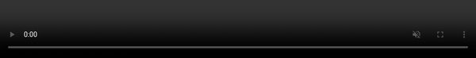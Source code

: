 <!DOCTYPE html>
<html lang="en">
  <head>
  <!-- Mengatur encoding karakter untuk dokumen -->
  <meta charset="UTF-8" />
  <!-- Mengatur tampilan viewport untuk layout pada berbagai perangkat -->
  <meta name="viewport" content="width=device-width, initial-scale=1.0" />
  <!-- Judul dari halaman web -->
  <title>Off The Pitch</title>
  <!-- Tautan ke Google Fonts untuk mengimpor berat Montserrat 400 dan 700 -->
  <link href="https://fonts.googleapis.com/css2?family=Montserrat:wght@400;700&display=swap" rel="stylesheet" />
  <!-- Tautan ke Font Awesome untuk ikon -->
  <link rel="stylesheet" href="https://cdnjs.cloudflare.com/ajax/libs/font-awesome/5.15.4/css/all.min.css" />
  <!-- Bundle JavaScript Bootstrap dari CDN -->
  <script src="https://cdn.jsdelivr.net/npm/bootstrap@5.0.2/dist/js/bootstrap.bundle.min.js" integrity="sha384-MrcW6ZMFYlzcLA8Nl+NtUVF0sA7MsXsP1UyJoMp4YLEuNSfAP+JcXn/tWtIaxVXM" crossorigin="anonymous"></script>
  <!-- CSS Bootstrap dari CDN dengan versi dan integritas tertentu -->
  <link href="https://cdn.jsdelivr.net/npm/bootstrap@5.3.3/dist/css/bootstrap.min.css" rel="stylesheet" integrity="sha384-QWTKZyjpPEjISv5WaRU9OFeRpok6YctnYmDr5pNlyT2bRjXh0JMhjY6hW+ALEwIH" crossorigin="anonymous">
</head>
  <style>
     /* Mengatur gaya untuk elemen body */
     body {
      margin: 0;
      font-family: "Montserrat", sans-serif;
      color: white;
    }

    /* Mengatur gaya untuk elemen header */
    header {
      position: relative;
      height: 100vh;
      overflow: hidden;
    }

    /* Mengatur gaya untuk kontainer video */
    .video-container {
      position: absolute;
      top: 0;
      left: 0;
      width: 100%;
      height: 100%;
      overflow: hidden;
    }

    /* Mengatur gaya untuk video di dalam kontainer video */
    .video-container video {
      width: 100%;
      height: 100%;
      object-fit: cover;
    }

    /* Mengatur gaya untuk overlay teks di atas video */
    .text-overlay {
      position: absolute;
      top: 50%;
      left: 50%;
      transform: translate(-50%, -50%);
      text-align: center;
      color: #fff;
      z-index: 1;
     
      white-space: nowrap;
    }

    /* Mengatur gaya untuk judul h1 di dalam overlay teks */
    .text-overlay h1 {
      margin: 0;
      font-weight: 700;
       font-size: 184px;
    }

    /* Mengatur gaya untuk toggle menu */
    .menu-toggle {
      position: absolute;
      color: #fff;
      font-size: 35px;
      margin: 25px;
      cursor: pointer;
      z-index: 10;
    }

    /* Mengatur gaya untuk garis pada toggle menu */
    .line {
      width: 30px;
      height: 3px;
      background-color: #fff;
      margin: 5px 0;
      transition: all 0.3s ease;
    }

    /* Mengatur gaya untuk sidebar */
    .side-bar {
      background: #1b1a1b;
      backdrop-filter: blur(15px);
      width: 250px;
      height: 100vh;
      position: fixed;
      top: 0;
      left: -250px;
      overflow-y: auto;
      transition: 0.6s ease;
      transition-property: left;
      color: #fff;
      padding-top: 60px;
      z-index: 1;
    }

    /* Mengatur scrollbar pada sidebar untuk browser WebKit */
    .side-bar::-webkit-scrollbar {
      width: 0px;
    }

    /* Mengatur sidebar ketika dalam kondisi aktif */
    .side-bar.active {
      left: 0;
    }

    /* Mengatur tombol close pada sidebar */
    .close-btn {
      position: absolute;
      color: #fff;
      font-size: 23px;
      right: 15px;
      top: 15px;
      cursor: pointer;
    }

    /* Efek hover pada tombol close */
    .close-btn:hover {
      color: #fff;
    }

    /* Mengatur tata letak menu dalam sidebar */
    .menu ul {
      list-style-type: none;
      padding: 0;
      text-align: left;
      margin-top: 20px;
    }

    /* Mengatur tata letak setiap item menu */
    .menu ul li {
      margin-bottom: 10px;
    }

    /* Mengatur gaya link dalam item menu */
    .menu ul li a {
      color: #fff;
      text-decoration: none;
      display: block;
      padding: 10px;
    }

    /* Efek hover pada link dalam item menu */
    .menu ul li a:hover {
      background-color: rgba(255, 255, 255, 0.1);
    }

    /* Mengatur tata letak navbar */
    .navbar {
      width: 100%; 
      padding: 15px 0; 
      margin: auto;
      display: flex;
      align-items: center;
      justify-content: flex-end;
      backdrop-filter: blur(15px); 
      background-color: rgba(0, 0, 0, 0.5);
    }

    /* Mengatur tata letak setiap item navbar */
    .navbar ul li {
      list-style: none;
      display: inline-block;
      margin: 0 20px;
      position: relative;
    }

    /* Mengatur gaya link dalam item navbar */
    .navbar ul li a {
      text-decoration: none;
      color: #fffbfb;
      text-transform: uppercase;
      font-weight: bold; 
    }

    /* Efek garis bawah pada item navbar saat hover */
    .navbar ul li::after {
      content: "";
      height: 3px;
      width: 0;
      background: #009688;
      position: absolute;
      left: 0;
      bottom: -10px;
      transition: 0.5s;
    }

 /* Efek pada garis bawah saat hover pada setiap item navbar */
 .navbar ul li:hover::after {
      width: 100%;
    }

    /* Mengatur tinggi carousel sesuai dengan tinggi viewport */
    .carousel {
      height: 100vh;
    }

    /* Mengatur tinggi maksimum gambar carousel sesuai dengan tinggi carousel */
    .carousel-item img {
      max-height: 100vh;
      width: 100%;
      object-fit: cover;
    }

    /* Mengatur gaya untuk caption pada carousel */
    .carousel-caption {
      backdrop-filter: blur(5px);
      background-color: rgba(0, 0, 0, 0.5);
      padding: 10px;
      border-radius: 10px;
    }

    /* Mengatur gaya untuk link berita */
    .link-news {
      font-size: 28px;
      transition: all 0.3s ease;
    }

    /* Efek hover pada link berita */
    .link-news:hover {
      font-size: 30px;
      font-weight: bold;
    }

    /* Mengatur tampilan utama bagian 'Tentang Kami' */
    .main-about {
      background-image: url("sportkk.jpg");
      background-size: cover;
      background-position: center;
      height: 100vh;
      display: flex;
      align-items: center;
      justify-content: center;
      text-align: center;
    }

    /* Mengatur konten utama */
    .main-content {
      padding: 20px;
      background-color: rgba(0, 0, 0, 0.5);
      border-radius: 10px;
    }

    /* Gaya untuk tombol 'Tentang Kami' */
    #aboutUsBtn {
      border: none;
      background-color: rgba(255, 255, 255, 0.2);
      color: white;
      padding: 10px 20px;
      border-radius: 10px;
      cursor: pointer;
      transition: background-color 0.3s ease;
    }

    /* Efek hover pada tombol 'Tentang Kami' */
    #aboutUsBtn:hover {
      background-color: rgba(255, 255, 255, 0.4);
    }

    /* Mengatur tampilan utama bagian 'Pengembang' */
    .main-developer {
      background-image: url("sportkk.jpg");
      background-size: cover;
      background-position: center;
      height: 100vh;
      display: flex;
      justify-content: center;
      align-items: center;
      text-align: center;
    }

    /* Gaya untuk konten utama bagian 'Pengembang' */
    .dev-main {
      padding: 20px;
    }

    /* Mengatur tampilan kartu-kartu profil */
    .profile-cards {
      display: flex;
      justify-content: center;
      align-items: center;
    }

    /* Gaya untuk setiap kartu profil */
    .profile-card {
      flex: 1;
      max-width: 300px;
      margin: 0 10px;
      font-family: "Open Sans", Arial, sans-serif;
      position: relative;
      float: left;
      overflow: hidden;
      width: 300px;
      height: 400px;
      text-align: center;
      border: none;
    }
   /* Blok latar belakang untuk kartu profil */
    .profile-card .background-block {
      float: left;
      width: 100%;
      height: 200px;
      overflow: hidden;
    }

    /* Gaya latar belakang pada kartu profil */
    .profile-card .background-block .background {
      width: 100%;
      vertical-align: top;
      opacity: 0.9;
      -webkit-filter: blur(0.5px);
      filter: blur(0.5px);
      -webkit-transform: scale(1.8);
      transform: scale(2.8);
    }

    /* Konten kartu profil */
    .profile-card .card-content {
      width: 100%;
      padding: 15px 25px;
      color: #232323;
      float: left;
      background: #efefef;
      height: 50%;
      border-radius: 0 0 5px 5px;
      position: relative;
      z-index: 9999;
    }

    /* Latar belakang efek pada konten kartu profil */
    .profile-card .card-content::before {
      content: "";
      background: #efefef;
      width: 120%;
      height: 100%;
      left: 11px;
      bottom: 51px;
      position: absolute;
      z-index: -1;
      transform: rotate(-13deg);
    }

    /* Gaya untuk profil pada kartu */
    .profile-card .profile {
      border-radius: 50%;
      position: absolute;
      bottom: 50%;
      left: 50%;
      max-width: 100px;
      opacity: 1;
      box-shadow: 3px 3px 20px rgba(0, 0, 0, 0.5);
      border: 2px solid rgba(255, 255, 255, 1);
      -webkit-transform: translate(-50%, 0%);
      transform: translate(-50%, 0%);
      z-index: 99999;
    }

    /* Gaya untuk judul pada kartu profil */
    .profile-card h2 {
      margin: 0 0 5px;
      font-weight: 600;
      font-size: 25px;
    }

    /* Gaya untuk teks kecil pada kartu profil */
    .profile-card h2 small {
      display: block;
      font-size: 15px;
      margin-top: 10px;
    }

    /* Gaya untuk ikon pada kartu profil */
    .profile-card i {
      display: inline-block;
      font-size: 16px;
      color: #232323;
      text-align: center;
      border: 1px solid #232323;
      width: 30px;
      height: 30px;
      line-height: 30px;
      border-radius: 50%;
      margin: 0 5px;
    }

    /* Gaya untuk setiap kartu profil */
    .profile-card {
      float: left;
      width: 100%;
      margin-top: 15px;
    }
    .profile-card{
      text-decoration: none;
    }
    .profile-card i:hover {
      background-color: #232323;
      color: #fff;
      text-decoration: none;
    }

    .icon-block a img {
  width: 40px; /* Lebar ikon */
  height: 40px; /* Tinggi ikon */
  padding: 5px;
  border-radius: 50%;
  border: 2px solid transparent;
  transition: border-color 0.3s ease;
}

/* Efek saat gambar pada elemen a di dalam .icon-block dihover */
.icon-block a:hover img {
      border-color: #000;
      transform: scale(1.1);
    }

    

    /* Gaya untuk elemen progres */
    #progress {
      position: fixed;
      bottom: 20px;
      right: 10px;
      height: 70px;
      width: 70px;
      display: none;
      place-items: center;
      border-radius: 50%;
      box-shadow: 0 0 10px rgba(0, 0, 0, 0.2);
      cursor: pointer;
      z-index: 1;
    }

    /* Gaya untuk nilai progres */
    #progress-value {
      display: block;
      height: calc(100% - 15px);
      width: calc(100% - 15px);
      background-color: #ffffff;
      border-radius: 50%;
      display: grid;
      place-items: center;
      font-size: 35px;
      color: #001a2e;
    }

    /* Gaya untuk logo navigasi */
    .logo-nav {
      position: absolute;
      z-index: 1;
      left: 500px;
      top: -10px;
    }
  </style>
  <body>
   <!-- Elemen progres -->
  <div id="progress">
    <span id="progress-value">&#x1F815;</span>
  </div>

  <!-- Elemen header -->
  <header>
    <!-- Kontainer video -->
    <div class="video-container">
      <!-- Video -->
      <video autoplay loop muted>
        <source src="sportvid.mp4" type="video/mp4" />
        Your browser does not support the video tag.
      </video>
    </div>

    <!-- Overlay teks -->
    <div class="text-overlay">
      <h1>Off The Pitch</h1>
    </div>

    <!-- Toggle menu -->
    <div class="menu-toggle">
      <div class="line"></div>
      <div class="line"></div>
      <div class="line"></div>
    </div>

    <!-- Logo navigasi -->
    <div class="logo-nav">
      <img src="logo.png" width="100" alt="">
    </div>

    <!-- Navbar -->
    <div class="navbar">
      <ul>
        <!-- Tautan menu -->
        <li><a href="#">Home</a></li>
        <li><a href="#carouselExampleCaptions">News</a></li>
        <li><a href="#aboutDeveloper">Contact</a></li>
        <li><a href="#about">About</a></li>
      </ul>
    </div>

    <!-- Sidebar -->
    <div class="side-bar">
      <!-- Tombol close sidebar -->
      <div class="close-sidebar-btn close-btn">
        <i class="fas fa-times"></i>
      </div>
      <!-- Menu sidebar -->
      <div class="menu">
        <ul>
          <!-- Tautan menu sidebar -->
          <li><a href="#">Home</a></li>
          <li><a href="#carouselExampleCaptions">News</a></li>
          <li><a href="#about">About Website</a></li>
        </ul>
      </div>
    </div>
  </header>
    <script>
      // Mendefinisikan fungsi untuk menghitung nilai scroll dan menampilkan progress bar
      let calcScrollValue = () => {
      // Mendapatkan elemen progress bar dan nilai progres
      let scrollProgress = document.getElementById("progress");
      let progressValue = document.getElementById("progress-value");

      // Menghitung posisi scroll dari atas halaman
      let pos = document.documentElement.scrollTop;

      // Menghitung tinggi total dokumen termasuk area yang tidak terlihat (overflow)
      let calcHeight =
          document.documentElement.scrollHeight -
          document.documentElement.clientHeight;

      // Menghitung nilai progres scroll dalam persentase
      let scrollValue = Math.round((pos * 100) / calcHeight);

      // Menampilkan atau menyembunyikan progress bar berdasarkan posisi scroll
      if (pos > 100) {
          scrollProgress.style.display = "grid";
      } else {
          scrollProgress.style.display = "none";
      }

      // Menambahkan event listener saat progress bar diklik untuk kembali ke atas halaman
      scrollProgress.addEventListener("click", () => {
          document.documentElement.scrollTop = 0;
      });

      // Mengatur tampilan gradasi pada progress bar berdasarkan nilai progres scroll
      scrollProgress.style.background = `conic-gradient(#03cc65 ${scrollValue}%, #d7d7d7 ${scrollValue}%)`;
      };

      // Memanggil fungsi calcScrollValue saat terjadi event menggulir halaman (scroll)
      window.onscroll = calcScrollValue;
      // Memanggil fungsi calcScrollValue saat halaman dimuat
      window.onload = calcScrollValue;
    </script>
    <script src="https://cdn.jsdelivr.net/npm/bootstrap@5.3.3/dist/js/bootstrap.bundle.min.js" integrity="sha384-YvpcrYf0tY3lHB60NNkmXc5s9fDVZLESaAA55NDzOxhy9GkcIdslK1eN7N6jIeHz" crossorigin="anonymous"></script>
    <div id="carouselExampleCaptions" class="carousel slide" data-bs-ride="carousel">
      <div class="carousel-indicators">
        <button type="button" data-bs-target="#carouselExampleCaptions" data-bs-slide-to="0" class="active" aria-current="true" aria-label="Slide 1"></button>
        <button type="button" data-bs-target="#carouselExampleCaptions" data-bs-slide-to="1" aria-label="Slide 2"></button>
        <button type="button" data-bs-target="#carouselExampleCaptions" data-bs-slide-to="2" aria-label="Slide 3"></button>
        <button type="button" data-bs-target="#carouselExampleCaptions" data-bs-slide-to="3" aria-label="Slide 4"></button>
        <button type="button" data-bs-target="#carouselExampleCaptions" data-bs-slide-to="4" aria-label="Slide 5"></button>
        <button type="button" data-bs-target="#carouselExampleCaptions" data-bs-slide-to="5" aria-label="Slide 6"></button>
        <button type="button" data-bs-target="#carouselExampleCaptions" data-bs-slide-to="6" aria-label="Slide 7"></button>
        <button type="button" data-bs-target="#carouselExampleCaptions" data-bs-slide-to="7" aria-label="Slide 8"></button>
        <button type="button" data-bs-target="#carouselExampleCaptSions" data-bs-slide-to="8" aria-label="Slide 9"></button>
        <button type="button" data-bs-target="#carouselExampleCaptions" data-bs-slide-to="9" aria-label="Slide 10"></button>
      </div>
      <div class="carousel-inner">
        <div class="carousel-item active">
          <img src="news1.jpeg" class="d-block w-100" alt="...">
          <div class="carousel-caption d-none d-md-block">
            <h2><strong>Ipswich Town Promosi ke EPL,Bisakah Elkan Baggott Main di
              Premier League?</strong> </h2>
            <h3> Ipswich Town Promosi ke EPL, Bisakah Elkan Baggott Main di
              Premier League?</h3>
              <a href="https://startingeleven.id/ipswich-town-promosi-ke-epl-bisakah-elkan-baggott-main-di-premier-league/" class="link-news">Read More</a>
          </div>
        </div>
        <div class="carousel-item">
          <img src="news2.jpeg" class="d-block w-100" alt="...">
          <div class="carousel-caption d-none d-md-block">
            <h2><strong> Kerja Keras Marteen Paes Demi Membela Timnas Indonesia
            </strong> </h2>
            <h3>Kerja Keras Marteen Paes Demi Membela Timnas Indonesia.
            </h3>
            <a
            href="https://startingeleven.id/kerja-keras-marteen-paes-demi-membela-timnas-indonesia/"
            class="link-news"
            >Read More</a
          >
          </div>
        </div>
        <div class="carousel-item">
          <img src="news3.jpeg" class="d-block w-100" alt="...">
          <div class="carousel-caption d-none d-md-block">
            <h2><strong> “Geng Korea” Shin Tae-yong Dibalik Suksesnya Timnas Indonesia
            </strong> </h2>
            <h3> Dibalik kesuksesan Shin Tae-yong di timnas indonesia, terdapat
              peran "Geng Korea"yang membantunya.
              Siapa aja sih "Geng Korea" tersebut?</h3>
              <a
              href="https://startingeleven.id/geng-korea-shin-tae-yong-dibalik-suksesnya-timnas-indonesia/"
              class="link-news"
              >Read More</a
            >
          </div>
        </div>
        <div class="carousel-item">
          <img src="news4.jpeg" class="d-block w-100" alt="...">
          <div class="carousel-caption d-none d-md-block">
            <h2><strong>Mengapa Banyak Pemain Belanda Berasal dari Maluku?
            </strong> </h2>
            <h3>  Mengapa Banyak Pemain Belanda Berasal dari Maluku?</h3>
            <a
            href="https://startingeleven.id/mengapa-banyak-pemain-belanda-berasal-dari-maluku/"
            class="link-news"
            >Read More</a
          >
          </div>
        </div>
        <div class="carousel-item">
          <img src="news5.jpeg" class="d-block w-100" alt="...">
          <div class="carousel-caption d-none d-md-block">
            <h2><strong> Dari cuma fans hingga disepelekan, joselu jadi pahlawan real madrid
            </strong> </h2>
            <h3>Siapa sangka Joselu yang awalnya hanya bisa menonton tim nya main
              sekarang turut membawa timnya ke final!
            </h3>
              <a
              href="https://startingeleven.id/dari-cuma-fans-hingga-disepelekan-joselu-jadi-pahlawan-real-madrid/"
              class="link-news"
              >Read More</a
            >
          </div>
        </div>
        <div class="carousel-item">
          <img src="news6.jpeg" class="d-block w-100" alt="...">
          <div class="carousel-caption d-none d-md-block">
            <h2><strong> Berbekal banyak taktik semua laga, ini rahasia Xabi Alonso
              juara Bundesliga!
            </strong> </h2>
            <h3> 
              Ini pemain kunci yang mengantar Xabi Alonso membawa leverkusen juara
            </h3>
              <a
              href="https://startingeleven.id/6-pemain-kunci-bayer-leverkusen-juarai-bundesliga-2023-24/"
              class="link-news"
              >Read More</a
            >
          </div>
        </div>
        <div class="carousel-item">
          <img src="news7.jpeg" class="d-block w-100" alt="...">
          <div class="carousel-caption d-none d-md-block">
            <h2><strong> Kehancuran Ekonomi Tak Bisa Hentikan Leicester City Pulang ke Liga Inggris
            </strong> </h2>
            <h3> Jamie Vardy dan kawan kawan berhasil merangkak kembali ke Premiere League!
            </h3>
              <a
              href="https://startingeleven.id/kehancuran-ekonomi-tak-bisa-hentikan-leicester-city-pulang-ke-liga-inggris/"
              class="link-news"
              >Read More</a
            >
          </div>
        </div>
        <div class="carousel-item">
          <img src="news8.jpeg" class="d-block w-100" alt="...">
          <div class="carousel-caption d-none d-md-block">
            <h2><strong> Kalahkan Tim Kaya yang Sombong, Dortmund ke Final UCL Setelah 11 Tahun!
            </strong> </h2>
            <h3> Dortmund bungkam kesombongan fans PSG!</h3>
              <a
              href="https://startingeleven.id/kalahkan-tim-kaya-yang-sombong-dortmund-ke-final-ucl-setelah-11-tahun/"
              class="link-news"
              >Read More</a
            >
          </div>
        </div>
        <div class="carousel-item">
          <img src="news9.jpeg" class="d-block w-100" alt="...">
          <div class="carousel-caption d-none d-md-block">
            <h2><strong> Musim Paling Sial Liverpool di Liga Inggris
            </strong> </h2>
            <h3> Karna sebuah insiden bisa berdampak besar!</h3>
              <a
              href="https://startingeleven.id/musim-paling-sial-liverpool-di-liga-inggris/"
              class="link-news"
              >Read More</a
            >
          </div>
        </div>
        <div class="carousel-item">
          <img src="news10.jpeg" class="d-block w-100" alt="...">
          <div class="carousel-caption d-none d-md-block">
            <h2><strong> 
              Carlo Ancelotti, Sang Penakluk Semifinal Liga Champions
            </strong> </h2>
            <h3> Semua tentang Don Carlo!</h3>
              <a
              href="https://startingeleven.id/carlo-ancelotti-sang-penakluk-semifinal-liga-champions/#google_vignette"
              class="link-news"
              >Read More</a
            >
          </div>
        </div>
      </div>
      <!-- Tombol Sebelumnya pada Carousel -->
      <button class="carousel-control-prev" type="button" data-bs-target="#carouselExampleCaptions" data-bs-slide="prev">
        <!-- Ikon panah "Previous" untuk tampilan visual -->
        <span class="carousel-control-prev-icon" aria-hidden="true"></span>
        <!-- Teks yang hanya terdengar (untuk aksesibilitas) menunjukkan "Previous" -->
        <span class="visually-hidden">Previous</span>
      </button>

      <!-- Tombol Selanjutnya pada Carousel -->
      <button class="carousel-control-next" type="button" data-bs-target="#carouselExampleCaptions" data-bs-slide="next">
        <!-- Ikon panah "Next" untuk tampilan visual -->
        <span class="carousel-control-next-icon" aria-hidden="true"></span>
        <!-- Teks yang hanya terdengar (untuk aksesibilitas) menunjukkan "Next" -->
        <span class="visually-hidden">Next</span>
      </button>

    </div>
    <div class="main-about" id="about">
      <div class="main-content">
        <h1>About Website</h1>
        <p>
          Hello football lovers, introduce us as the creators of the "Off The
          Pitch" site. Previously, we are very grateful for your visit to our
          site. Football not only displays interesting information, both from
          inside and outside the field, Off The Pitch presents football news
          with guaranteed quality, using language that is easy to understand
          using structured wording and displays quality football news. We as
          website creators still often see that a lot of football news in
          website format still displays overall information that sometimes does
          not match the facts and even uses vocabulary that is not pleasing to
          the ear. Thus, Off The Pitch was created.
        </p>
        <p>
          The quality of football news influences the interest of football fans
          to love football itself even more. Let's create an atmosphere of
          interesting, neutral and mature information and let's continue to
          enliven the world of football. ThankYou.
        </p>
        <p>Creator of "Off The Pitch", Gabriel Silitonga and Fathan Hanan</p>
        <button id="aboutUsBtn">Want to Know About Us?</button>
      </div>
    </div>
    <div class="main-developer" id="aboutDeveloper">
      <div class="dev-main">
        <div class="profile-cards">
          <div class="card profile-card">
            <div class="background-block">
              <img src="pf1.jpg" alt="profile-sample1" class="background" />
            </div>
            <div class="profile-thumb-block">
              <img src="gab.png" alt="profile-image" class="profile" />
            </div>
            <div class="card-content">
              <h2>Gabriel Silitonga<small>BM 4A</small><small>2203421005</small><small>Leader</small></h2>
              <div class="icon-block">
                <a href="https://www.x.com/"><img src="twitter.svg" alt="Twitter"></a>
                <a href="https://www.instagram.com/"><img src="instagram.svg" alt="Instagram"></a>
                <a href="https://www.linkedin.com/"><img src="linkedin.svg" alt="LinkedIn"></a>
            </div>
            </div>
          </div>
          <div class="card profile-card">
            <div class="background-block">
              <img src="pf2.jpg" alt="profile-sample1" class="background" />
            </div>
            <div class="profile-thumb-block">
              <img src="fth.jpeg" alt="profile-image" class="profile" />
            </div>
            <div class="card-content">
              <h2>Fathan Hanan<small>BM 4A</small><small>2203421029</small><small>Vice Leader</small></h2>
              <div class="icon-block">
                <a href="https://www.x.com/"><img src="twitter.svg" alt="Twitter"></a>
                <a href="https://www.instagram.com/"><img src="instagram.svg" alt="Instagram"></a>
                <a href="https://www.linkedin.com/"><img src="linkedin.svg" alt="LinkedIn"></a>
            </div>
            </div>
          </div>
        </div>
      </div>
    </div>
    <footer>
      <div
        class="footer-content"
        style="
          background-color: #003366;
          color: white;
          text-align: center;
          padding: 20px;
        ">
        <p>&copy; Off The Pitch 2024</p>
      </div>
    </footer>
    <script src="https://cdn.jsdelivr.net/npm/@popperjs/core@2.9.2/dist/umd/popper.min.js" integrity="sha384-IQsoLXl5PILFhosVNubq5LC7Qb9DXgDA9i+tQ8Zj3iwWAwPtgFTxbJ8NT4GN1R8p" crossorigin="anonymous"></script>
<script src="https://cdn.jsdelivr.net/npm/bootstrap@5.0.2/dist/js/bootstrap.min.js" integrity="sha384-cVKIPhGWiC2Al4u+LWgxfKTRIcfu0JTxR+EQDz/bgldoEyl4H0zUF0QKbrJ0EcQF" crossorigin="anonymous"></script>
  </body>
  <script>
    // Menunggu dokumen HTML selesai dimuat sebelum menjalankan script
    document.addEventListener("DOMContentLoaded", function () {
    // Mendapatkan elemen-elemen yang diperlukan
    const menuToggle = document.querySelector(".menu-toggle");
    const sideBar = document.querySelector(".side-bar");
    const closeBtn = document.querySelector(".close-sidebar-btn");
    const aboutUsBtn = document.getElementById("aboutUsBtn");
    

    // Mengaktifkan sidebar saat halaman beranda dibuka
    if (window.location.pathname === "/") {
        sideBar.classList.add("active");
    }

    // Menambahkan event listener untuk toggle sidebar
    menuToggle.addEventListener("click", function () {
        sideBar.classList.toggle("active");

        // Mengatur opacity garis toggle menu saat sidebar aktif/non-aktif
        if (sideBar.classList.contains("active")) {
            menuToggle.querySelectorAll(".line").forEach(line => {
                line.style.opacity = 0;
            });
        } else {
            menuToggle.querySelectorAll(".line").forEach(line => {
                line.style.opacity = 1;
            });
        }
    });

    // Menambahkan event listener untuk menutup sidebar
    closeBtn.addEventListener("click", function () {
        sideBar.classList.remove("active");
        menuToggle.querySelectorAll(".line").forEach(line => {
            line.style.opacity = 1;
        });
    });

    // Menambahkan event listener untuk navigasi ke bagian "About Developer"
    aboutUsBtn.addEventListener("click", function () {
        window.location.href = "#aboutDeveloper";
    });

    // Menambahkan event listener untuk menyembunyikan sidebar saat digulir halaman
    window.addEventListener("scroll", function () {
        sideBar.classList.remove("active");
        menuToggle.querySelectorAll(".line").forEach(line => {
            line.style.opacity = 1;
        });
      });
    });
  </script>

<script>
  document.addEventListener("DOMContentLoaded", function() {
    const links = document.querySelectorAll(".link-news");

    links.forEach(link => {
      link.addEventListener("mouseenter", function() {
        this.style.transform = "scale(1.05)"; /* Efek scaling saat kursor didekatkan */
        this.style.transition = "transform 0.3s ease";
      });

      link.addEventListener("mouseleave", function() {
        this.style.transform = "scale(1)"; /* Kembalikan ke ukuran semula saat kursor keluar */
      });
    });
  });
</script>

  <!-- Skrip Bootstrap Bundle (Bootstrap JS) -->
<script
  src="https://cdn.jsdelivr.net/npm/bootstrap@5.3.3/dist/js/bootstrap.bundle.min.js"
  integrity="sha384-YvpcrYf0tY3lHB60NNkmXc5s9fDVZLESaAA55NDzOxhy9GkcIdslK1eN7N6jIeHz"
  crossorigin="anonymous"
></script>

<!-- Skrip jQuery Slim -->
<script
  src="https://code.jquery.com/jquery-3.7.1.slim.min.js"
  integrity="sha256-kmHvs0B+OpCW5GVHUNjv9rOmY0IvSIRcf7zGUDTDQM8="
  crossorigin="anonymous"
></script>
</html>
